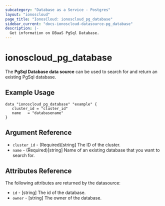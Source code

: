```yaml
---
subcategory: "Database as a Service - Postgres"
layout: "ionoscloud"
page_title: "IonosCloud: ionoscloud_pg_database"
sidebar_current: "docs-ionoscloud-datasource-pg_database"
description: |-
  Get information on DBaaS PgSql Database.
---
```


# ionoscloud_pg_database

The **PgSql Database data source** can be used to search for and return an existing PgSql database.

## Example Usage

```hcl
data "ionoscloud_pg_database" "example" {
   cluster_id = "cluster_id"
   name   = "databasename"
}
```

## Argument Reference

* `cluster_id` - (Required)[string] The ID of the cluster.
* `name` - (Required)[string] Name of an existing database that you want to search for.

## Attributes Reference

The following attributes are returned by the datasource:

* `id` - [string] The id of the database.
* `owner` - [string] The owner of the database.
